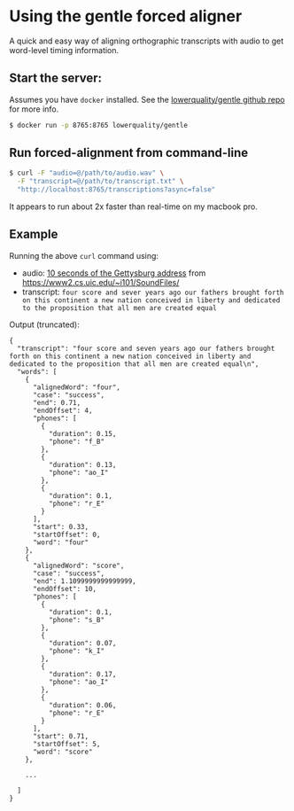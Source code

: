# Using the gentle forced aligner

A quick and easy way of aligning orthographic transcripts with audio to get word-level timing information.

## Start the server:
Assumes you have `docker` installed. See the [lowerquality/gentle github repo](https://github.com/lowerquality/gentle) for more info.

```bash
$ docker run -p 8765:8765 lowerquality/gentle
```

## Run forced-alignment from command-line
```bash
$ curl -F "audio=@/path/to/audio.wav" \
  -F "transcript=@/path/to/transcript.txt" \
  "http://localhost:8765/transcriptions?async=false"
```

It appears to run about 2x faster than real-time on my macbook pro.

## Example
Running the above `curl` command using:

- audio: [10 seconds of the Gettysburg address](https://www2.cs.uic.edu/~i101/SoundFiles/gettysburg10.wav) from https://www2.cs.uic.edu/~i101/SoundFiles/
- transcript: `four score and sever years ago our fathers brought forth on this continent a new nation conceived in liberty and dedicated to the proposition that all men are created equal`

Output (truncated):
```
{
  "transcript": "four score and seven years ago our fathers brought forth on this continent a new nation conceived in liberty and dedicated to the proposition that all men are created equal\n",
  "words": [
    {
      "alignedWord": "four",
      "case": "success",
      "end": 0.71,
      "endOffset": 4,
      "phones": [
        {
          "duration": 0.15,
          "phone": "f_B"
        },
        {
          "duration": 0.13,
          "phone": "ao_I"
        },
        {
          "duration": 0.1,
          "phone": "r_E"
        }
      ],
      "start": 0.33,
      "startOffset": 0,
      "word": "four"
    },
    {
      "alignedWord": "score",
      "case": "success",
      "end": 1.1099999999999999,
      "endOffset": 10,
      "phones": [
        {
          "duration": 0.1,
          "phone": "s_B"
        },
        {
          "duration": 0.07,
          "phone": "k_I"
        },
        {
          "duration": 0.17,
          "phone": "ao_I"
        },
        {
          "duration": 0.06,
          "phone": "r_E"
        }
      ],
      "start": 0.71,
      "startOffset": 5,
      "word": "score"
    },
    
    ...
    
  ]
}
```

